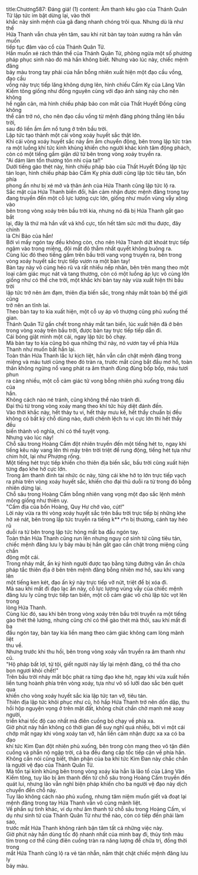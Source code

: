 title:Chương587: Đáng giá! (1)
content:
Âm thanh kêu gào của Thánh Quân Tử lập tức im bặt dừng lại, vào thời<br>khắc này sinh mệnh của gã đang nhanh chóng trôi qua. Nhưng dù là như thế<br>Hứa Thanh vẫn chưa yên tâm, sau khi rút bàn tay toàn xương ra hắn vẫn muốn<br>tiếp tục đâm vào cổ của Thánh Quân Tử.<br>Hắn muốn xé rách thân thể của Thánh Quân Tử, phòng ngừa một số phương<br>pháp phục sinh nào đó mà hắn không biết. Nhưng vào lúc này, chiếc mệnh đăng<br>bảy màu trong tay phải của hắn bỗng nhiên xuất hiện một đạo cầu vồng, đạo cầu<br>vồng này trực tiếp lăng không dựng lên, hình chiếu Cấm Kỵ của Lăng Vân<br>Kiếm tông giống như đồng nguyên cùng với đạo ánh sáng này cho nên không<br>hề ngăn cản, mà hình chiếu pháp bảo con mắt của Thất Huyết Đồng cũng không<br>thể cản trở nó, cho nên đạo cầu vồng từ mệnh đăng phóng thẳng lên bầu trời,<br>sau đó liền ầm ầm nổ tung ở trên bầu trời.<br>Lập tức tạo thành một cái vòng xoáy huyết sắc thật lớn.<br>Khi cái vòng xoáy huyết sắc này ầm ầm chuyển động, bên trong lập tức tràn<br>ra một luồng khí tức kinh khủng khiến cho người khác kinh tâm động phách,<br>còn có một tiếng gầm giận dữ từ bên trong vòng xoáy truyền ra.<br>"Ai dám làm tổn thương tôn nhi của ta!!"<br>Dưới tiếng gào thét này, hình chiếu pháp bảo của Thất Huyết Đồng lập tức<br>tán loạn, hình chiếu pháp bảo Cấm Kỵ phía dưới cũng lập tức tiêu tán, bốn phía<br>phong ấn như bị xé mở và thân ảnh của Hứa Thanh cũng lập tức lộ ra.<br>Sắc mặt của Hứa Thanh biến đổi, hắn cảm nhận được mệnh đăng trong tay<br>đang truyền đến một cỗ lực lượng cực lớn, giống như muốn vùng vẫy xông vào<br>bên trong vòng xoáy trên bầu trời kia, nhưng nó đã bị Hứa Thanh gắt gao bắt<br>lại, đây là thứ mà hắn vất vả khổ cực, tốn hết tâm sức mới thu được, đây chính<br>là Chí Bảo của hắn!<br>Bởi vì mấy ngón tay đều không còn, cho nên Hứa Thanh dứt khoát trực tiếp<br>ngậm vào trong miệng, đôi mắt đỏ thẫm nhất quyết không buông ra.<br>Cùng lúc đó theo tiếng gầm trên bầu trời vang vọng truyền ra, bên trong<br>vòng xoáy huyết sắc trực tiếp vươn ra một bàn tay!<br>Bàn tay này vô cùng héo rũ và rất nhiều nếp nhăn, bên trên mang theo một<br>loại cảm giác mục nát và tang thương, còn có một luồng áp lực vô cùng lớn<br>giống như có thể che trời, một khắc khi bàn tay này vừa xuất hiện thì bầu trời<br>lập tức trở nên ảm đạm, thiên địa biến sắc, trong nháy mắt toàn bộ thế giới cũng<br>trở nên an tĩnh lai.<br>Theo bàn tay to kia xuất hiện, một cỗ uy áp vô thượng cũng phủ xuống thế<br>gian.<br>Thánh Quân Tử gần chết trong nháy mắt tan biến, lúc xuất hiện đã ở bên<br>trong vòng xoáy trên bầu trời, được bàn tay trực tiếp tiếp dẫn đi.<br>Cái bóng giật mình một cái, ngay lập tức bỏ chạy.<br>Mà bàn tay to kia cũng bỏ qua những thứ này, nó vươn tay về phía Hứa<br>Thanh như muốn bắt hắn lại.<br>Toàn thân Hứa Thanh lắc lư kịch liệt, hắn vẫn cắn chặt mệnh đăng trong<br>miệng và máu tươi cũng theo đó tràn ra, trước mắt cũng bắt đầu mơ hồ, toàn<br>thân không ngừng nổ vang phát ra âm thanh đùng đùng bốp bốp, máu tươi phun<br>ra càng nhiều, một cỗ cảm giác tử vong bỗng nhiên phủ xuống trong đầu của<br>hắn.<br>Không cách nào né tránh, cũng không thể nào tránh đi.<br>Đại thủ từ trong vòng xoáy mang theo khí tức hủy diệt đánh đến.<br>Vào thời khắc này, hết thảy tu vi, hết thảy mưu kế, hết thẩy chuẩn bị đều<br>không có bất kỳ chỗ dùng nào, dưới chênh lệch tu vi cực lớn thì hết thẩy đều<br>biến thành vô nghĩa, chỉ có thể tuyệt vọng.<br>Nhưng vào lúc này!<br>Chỗ sâu trong Hoàng Cấm đột nhiên truyền đến một tiếng hét to, ngay khi<br>tiếng kêu này vang lên thì mây trên trời triệt để rung động, tiếng hét tựa như<br>chim hót, lại như Phượng rống.<br>Một tiếng hét trực tiếp khiến cho thiên địa biến sắc, bầu trời cũng xuất hiện<br>từng đạo khe hở cực lớn.<br>Trong âm thanh đinh tai nhức óc này, từng cái khe hở to lớn trực tiếp vạch<br>ra phía trên vòng xoáy huyết sắc, khiến cho đại thủ duỗi ra từ trong đó bỗng<br>nhiên dừng lại.<br>Chỗ sâu trong Hoàng Cấm bỗng nhiên vang vọng một đạo sắc lệnh mênh<br>mông giống như thiên uy.<br>"Cấm địa của bổn Hoàng, Quy Hư chớ vào, cút!"<br>Lời này vừa ra thì vòng xoáy huyết sắc trên bầu trời trực tiếp bị những khe<br>hở xé nát, bên trong lập tức truyền ra tiếng k** r*n bị thương, cánh tay héo rũ<br>duỗi ra từ bên trong lập tức hỏng mất ba đầu ngón tay.<br>Toàn thân Hứa Thanh cũng run lên nhưng nguy cơ sinh tử cũng tiêu tán,<br>chiếc mệnh đăng lưu ly bảy màu bị hắn gắt gao cắn chặt trong miệng cũng chấn<br>động một cái.<br>Trong nháy mắt, ấn ký hình người được tạo bằng từng đường vân ẩn chứa<br>pháp tắc thiên địa ở bên trên mệnh đăng bỗng nhiên mơ hồ, sau khi vang lên<br>một tiếng ken két, đạo ấn ký này trực tiếp vỡ nứt, triệt để bị xóa đi.<br>Mà sau khi mất đi đạo lạc ấn này, cỗ lực lượng vùng vẫy của chiếc mệnh<br>đăng lưu ly cũng trực tiếp tan biến, một cỗ cảm giác vô chủ lập tức vọt lên trong<br>lòng Hứa Thanh.<br>Cùng lúc đó, sau khi bên trong vòng xoáy trên bầu trời truyền ra một tiếng<br>gào thét thê lương, nhưng cũng chỉ có thể gào thét mà thôi, sau khi mất đi ba<br>đầu ngón tay, bàn tay kia liền mang theo cảm giác không cam lòng mãnh liệt<br>thu về.<br>Nhưng trước khi thu hồi, bên trong vòng xoáy vẫn truyền ra âm thanh như<br>cũ.<br>"Hộ pháp bất lợi, tử tội, giết người này lấy lại mệnh đăng, có thể tha cho<br>bọn ngươi khỏi chết!"<br>Trên bầu trời nháy mắt bộc phát ra từng đạo khe hở, ngay khi vừa xuất hiền<br>liền tung hoành phía trên vòng xoáy, tựa như vô số lưỡi dao sắc bén quét qua<br>khiến cho vòng xoáy huyết sắc kia lập tức tan vỡ, tiêu tán.<br>Thiên địa lập tức khôi phục như cũ, hô hấp Hứa Thanh trở nên dồn dập, thu<br>hồi hộp nguyện vọng ở trên mặt đất, không chút chần chờ mạnh mẽ xoay người,<br>triển khai tốc độ cao nhất mà điên cuồng bỏ chạy về phía xa.<br>Giờ phút này hắn không có thời gian để suy nghĩ quá nhiều, bởi vì một cái<br>chớp mắt ngay khi vòng xoáy tan vỡ, hắn liền cảm nhận được xa xa có ba đạo<br>khí tức Kim Đan đột nhiên phủ xuống, bên trong còn mang theo vô tận điên<br>cuồng và phẫn nộ ngập trời, cả ba đều đang cấp tốc tiếp cận về phía hắn.<br>Không cần nói cũng biết, thân phận của ba khí tức Kim Đan này chắc chắn<br>là người vệ đạo của Thánh Quân Tử.<br>Mà tồn tại kinh khủng bên trong vòng xoáy kia hẳn là lão tổ của Lăng Vân<br>Kiếm tông, tuy lão bị âm thanh đến từ chỗ sâu trong Hoàng Cấm truyền đến<br>quát lui, nhưng lão vẫn nghĩ biện pháp khiến cho ba người vệ đạo này dịch<br>chuyển đến chỗ này.<br>Tuy lão không cách nào phủ xuống, nhưng tâm niệm muốn giết và đoạt lại<br>mệnh đăng trong tay Hứa Thanh vẫn vô cùng mãnh liệt.<br>Về phần sự tình khác, ví dụ như âm thanh từ chỗ sâu trong Hoàng Cấm, ví<br>dụ như sinh tử của Thánh Quân Tử như thế nào, còn có tiếp đến phải làm sao,<br>trước mắt Hứa Thanh không rảnh bận tâm tất cả những việc này.<br>Giờ phút này hắn dùng tốc độ nhanh nhất của mình bay đi, thủy tinh màu<br>tím trong cơ thể cũng điên cuồng tràn ra năng lượng để chữa trị, đồng thời trong<br>mắt Hứa Thanh cũng lộ ra vẻ tàn nhẫn, nắm thật chặt chiếc mệnh đăng lưu ly<br>bảy màu.